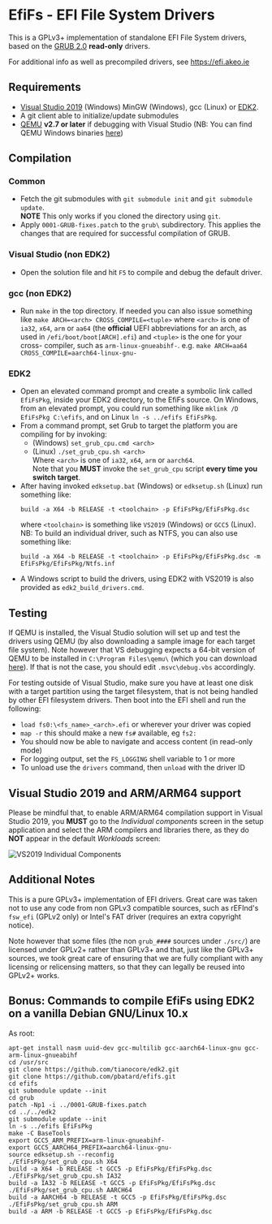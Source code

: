 EfiFs - EFI File System Drivers
===============================

This is a GPLv3+ implementation of standalone EFI File System drivers, based on
the [GRUB 2.0](http://www.gnu.org/software/grub/) __read-only__ drivers.

For additional info as well as precompiled drivers, see https://efi.akeo.ie

## Requirements

* [Visual Studio 2019](https://www.visualstudio.com/vs/community/) (Windows)
  MinGW (Windows), gcc (Linux) or [EDK2](https://github.com/tianocore/edk2).
* A git client able to initialize/update submodules
* [QEMU](http://www.qemu.org) __v2.7 or later__ if debugging with Visual Studio
  (NB: You can find QEMU Windows binaries [here](https://qemu.weilnetz.de/w64/))

## Compilation

### Common

* Fetch the git submodules with `git submodule init` and `git submodule update`.  
  __NOTE__ This only works if you cloned the directory using `git`.
* Apply `0001-GRUB-fixes.patch` to the `grub\` subdirectory. This applies the
  changes that are required for successful compilation of GRUB.

### Visual Studio (non EDK2)

* Open the solution file and hit `F5` to compile and debug the default driver.

### gcc (non EDK2)

* Run `make` in the top directory. If needed you can also issue something like
  `make ARCH=<arch> CROSS_COMPILE=<tuple>` where `<arch>` is one of `ia32`,
  `x64`, `arm` or `aa64` (the __official__ UEFI abbreviations for an arch, as
  used in `/efi/boot/boot[ARCH].efi`) and `<tuple>` is the one for your cross-
  compiler, such as `arm-linux-gnueabihf-`.
  e.g. `make ARCH=aa64 CROSS_COMPILE=aarch64-linux-gnu-`

### EDK2

* Open an elevated command prompt and create a symbolic link called `EfiFsPkg`,
  inside your EDK2 directory, to the EfiFs source. On Windows, from an elevated
  prompt, you could run something like `mklink /D EfiFsPkg C:\efifs`, and on
  Linux `ln -s ../efifs EfiFsPkg`.
* From a command prompt, set Grub to target the platform you are compiling for
  by invoking:
  * (Windows) `set_grub_cpu.cmd <arch>`
  * (Linux) `./set_grub_cpu.sh <arch>`  
  Where `<arch>` is one of `ia32`, `x64`, `arm` or `aarch64`.  
  Note that you __MUST__ invoke the `set_grub_cpu` script __every time you
  switch target__.
* After having invoked `edksetup.bat` (Windows) or `edksetup.sh` (Linux) run
  something like:  
  ```
  build -a X64 -b RELEASE -t <toolchain> -p EfiFsPkg/EfiFsPkg.dsc
  ```  
  where `<toolchain>` is something like `VS2019` (Windows) or `GCC5` (Linux).  
  NB: To build an individual driver, such as NTFS, you can also use something
  like:  
  ```
  build -a X64 -b RELEASE -t <toolchain> -p EfiFsPkg/EfiFsPkg.dsc -m EfiFsPkg/EfiFsPkg/Ntfs.inf
  ```
* A Windows script to build the drivers, using EDK2 with VS2019 is also provided
  as `edk2_build_drivers.cmd`.

## Testing

If QEMU is installed, the Visual Studio solution will set up and test the
drivers using QEMU (by also downloading a sample image for each target file
system). Note however that VS debugging expects a 64-bit version of QEMU to be
installed in `C:\Program Files\qemu\` (which you can download [here](https://qemu.weilnetz.de/w64/)).
If that is not the case, you should edit `.msvc\debug.vbs` accordingly.

For testing outside of Visual Studio, make sure you have at least one disk with
a target partition using the target filesystem, that is not being handled by
other EFI filesystem drivers.
Then boot into the EFI shell and run the following:
* `load fs0:\<fs_name>_<arch>.efi` or wherever your driver was copied
* `map -r` this should make a new `fs#` available, eg `fs2:`
* You should now be able to navigate and access content (in read-only mode)
* For logging output, set the `FS_LOGGING` shell variable to 1 or more
* To unload use the `drivers` command, then `unload` with the driver ID

## Visual Studio 2019 and ARM/ARM64 support

Please be mindful that, to enable ARM/ARM64 compilation support in Visual
Studio 2019, you __MUST__ go to the _Individual components_ screen in the setup
application and select the ARM compilers and libraries there, as they do __NOT__
appear in the default _Workloads_ screen:

![VS2019 Individual Components](https://files.akeo.ie/pics/VS2019_Individual_Components.png)

## Additional Notes

This is a pure GPLv3+ implementation of EFI drivers. Great care was taken not to
use any code from non GPLv3 compatible sources, such as rEFInd's `fsw_efi`
(GPLv2 only) or Intel's FAT driver (requires an extra copyright notice).

Note however that some files (the non `grub_####` sources under `./src/`) are
licensed under GPLv2+ rather than GPLv3+ and that, just like the GPLv3+ sources,
we took great care of ensuring that we are fully compliant with any licensing
or relicensing matters, so that they can legally be reused into GPLv2+ works.

## Bonus: Commands to compile EfiFs using EDK2 on a vanilla Debian GNU/Linux 10.x

As root:
```
apt-get install nasm uuid-dev gcc-multilib gcc-aarch64-linux-gnu gcc-arm-linux-gnueabihf
cd /usr/src
git clone https://github.com/tianocore/edk2.git
git clone https://github.com/pbatard/efifs.git
cd efifs
git submodule update --init
cd grub
patch -Np1 -i ../0001-GRUB-fixes.patch
cd ../../edk2
git submodule update --init
ln -s ../efifs EfiFsPkg
make -C BaseTools
export GCC5_ARM_PREFIX=arm-linux-gnueabihf-
export GCC5_AARCH64_PREFIX=aarch64-linux-gnu-
source edksetup.sh --reconfig
./EfiFsPkg/set_grub_cpu.sh X64
build -a X64 -b RELEASE -t GCC5 -p EfiFsPkg/EfiFsPkg.dsc
./EfiFsPkg/set_grub_cpu.sh IA32
build -a IA32 -b RELEASE -t GCC5 -p EfiFsPkg/EfiFsPkg.dsc
./EfiFsPkg/set_grub_cpu.sh AARCH64
build -a AARCH64 -b RELEASE -t GCC5 -p EfiFsPkg/EfiFsPkg.dsc
./EfiFsPkg/set_grub_cpu.sh ARM
build -a ARM -b RELEASE -t GCC5 -p EfiFsPkg/EfiFsPkg.dsc
```
